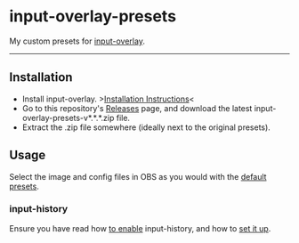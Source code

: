 # input-overlay-presets

My custom presets for [input-overlay](https://github.com/univrsal/input-overlay).

---

## Installation

- Install input-overlay. >[Installation Instructions](https://github.com/univrsal/input-overlay/wiki/Installation)<
- Go to this repository's [Releases](https://github.com/FibreTTP/input-overlay-presets/releases) page, and download the latest input-overlay-presets-v\*.\*.\*.zip file.
- Extract the .zip file somewhere (ideally next to the original presets).

## Usage

Select the image and config files in OBS as you would with the [default presets](https://github.com/univrsal/input-overlay/wiki/Usage).

### input-history

Ensure you have read how [to enable](https://github.com/univrsal/input-overlay/wiki/Input-History) input-history, and how to [set it up](https://github.com/univrsal/input-overlay/tree/master/presets/input-history-windows).
